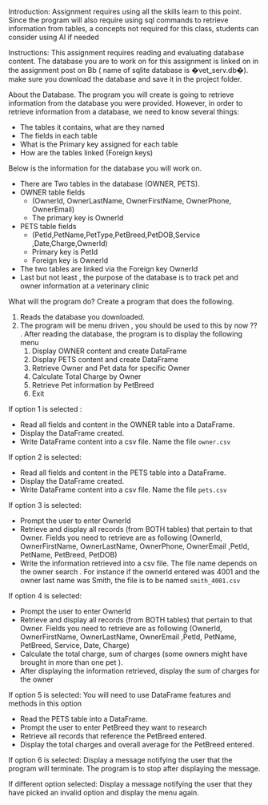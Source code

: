 Introduction:
Assignment requires using all the skills learn to this point. Since the program will also require using sql commands to retrieve information from tables, a concepts not required for this class, students can consider using AI if needed

Instructions:
This assignment requires reading and evaluating database content. The database you are to work on for this assignment is linked on in the assignment post on Bb ( name of sqlite database is �vet_serv.db�). make sure you download the database and save it in the project folder.

About the Database.
The program you will create is going to retrieve information from the database you were provided. However, in order to retrieve information from a database, we need to know several things:
* The tables it contains, what are they named
* The fields in each table
* What is the Primary key assigned for each table
* How are the tables linked (Foreign keys)

Below is the information for the database you will work on.
* There are Two tables in the database (OWNER, PETS).
* OWNER table fields
    * (OwnerId, OwnerLastName, OwnerFirstName, OwnerPhone, OwnerEmail)
    * The primary key is OwnerId
* PETS table fields 
    * (PetId,PetName,PetType,PetBreed,PetDOB,Service	,Date,Charge,OwnerId)
    * Primary key is PetId
    * Foreign key is OwnerId
* The two tables are linked via the Foreign key OwnerId
* Last but not least , the purpose of the database is to track pet and owner information at a veterinary clinic

What will the program do?
Create a program that does the following.
1. Reads the database you downloaded. 
2. The program will be menu driven , you should be used to this by now ?? . After reading the database, the program is to display the following menu
    1.  Display OWNER content and create DataFrame
    2. Display PETS content and create DataFrame
    3. Retrieve Owner and Pet data for specific Owner
    4. Calculate Total Charge by Owner
    5. Retrieve Pet information by PetBreed
    6. Exit

If option 1 is selected :
* Read all fields and content in the OWNER table into a DataFrame.
* Display the DataFrame created.
* Write DataFrame content into a csv file. Name the file `owner.csv`

If option 2 is selected:
* Read all fields and content in the PETS table into a DataFrame.
* Display the DataFrame created.
* Write DataFrame content into a csv file. Name the file `pets.csv`

If option 3 is selected:
* Prompt the user to enter OwnerId
* Retrieve and display all records (from BOTH tables) that pertain to that Owner. Fields you need to retrieve are as following (OwnerId, OwnerFirstName, OwnerLastName, OwnerPhone, OwnerEmail ,PetId, PetName, PetBreed, PetDOB)
* Write the information retrieved into a csv file. The file name depends on the owner search . For instance if the ownerId entered was 4001 and the owner last name was Smith, the file is to be named  `smith_4001.csv`

If option 4 is selected:
* Prompt the user to enter OwnerId
* Retrieve and display all records (from BOTH tables) that pertain to that Owner. Fields you need to retrieve are as following (OwnerId, OwnerFirstName, OwnerLastName, OwnerEmail ,PetId, PetName, PetBreed, Service, Date, Charge)
* Calculate the total charge, sum of charges (some owners might have brought in more than one pet ).
* After displaying the information retrieved, display the sum of charges for the owner

If option 5 is selected:
You will need to use DataFrame features and methods in this option
* Read the PETS table into a DataFrame.
* Prompt the user to enter PetBreed they want to research
* Retrieve all records that reference the PetBreed entered.
* Display the total charges and overall average for the PetBreed entered.

If option 6 is selected:
Display a message notifying the user that the program will terminate. The program is to stop after displaying the message.

If different option selected:
Display a message notifying the user that they have picked an invalid option and display the menu again.
